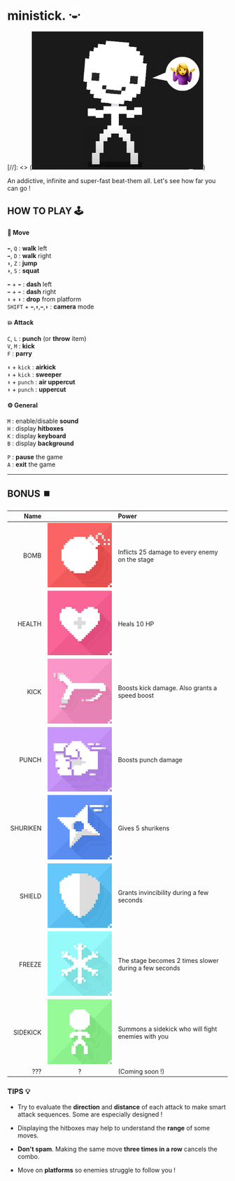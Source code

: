 # ministick. ![alt text](data/img/main/face0.png "Figure 1")
[//]: <> (![alt text](data/img/main/shrug.png "he doesn't know either."))

An addictive, infinite and super-fast beat-them all. Let's see how far you can go ! 

## HOW TO PLAY 🕹

#### 🏃 Move
`⬅`, `Q` : **walk** left  
`➡`, `D` : **walk** right  
`⬆`, `Z` : **jump**  
`⬇`, `S` : **squat**

`⬅` + `⬅` : **dash** left  
`➡` + `➡` : **dash** right  
`⬇` + `⬇` : **drop** from platform  
`SHIFT` + `⬅`,`⬆`,`➡`,`⬇` : **camera** mode


#### 💥 Attack

`C`, `L` : **punch** (or **throw** item)  
`V`, `M` : **kick**  
`F` : **parry**  

`⬆` + `kick` : **airkick**  
`⬇` + `kick` : **sweeper**  
`⬆` + `punch` : **air uppercut**  
`⬇` + `punch` : **uppercut**  

#### ⚙ General
`M` : enable/disable **sound**  
`H` : display **hitboxes**  
`K` : display **keyboard**  
`B` : display **background**  

`P` : **pause** the game  
`A` : **exit** the game

---

## BONUS ⏹️
| Name | | Power |  
|---:|:---:|:---|   
| BOMB     | ![alt text](data/img/bonus/bomb0.png "Bomb")         | Inflicts 25 damage to every enemy on the stage
| HEALTH   | ![alt text](data/img/bonus/health0.png "Health")     | Heals 10 HP
| KICK     | ![alt text](data/img/bonus/kick0.png "Kick")         | Boosts kick damage. Also grants a speed boost
| PUNCH    | ![alt text](data/img/bonus/punch0.png "Punch")       | Boosts punch damage
| SHURIKEN | ![alt text](data/img/bonus/shuriken0.png "Shuriken") | Gives 5 shurikens
| SHIELD   | ![alt text](data/img/bonus/shield0.png "Shield")     | Grants invincibility during a few seconds
| FREEZE   | ![alt text](data/img/bonus/freeze0.png "Freeze")     | The stage becomes 2 times slower during a few seconds
| SIDEKICK | ![alt text](data/img/bonus/sidekick0.png "Sidekick") | Summons a sidekick who will fight enemies with you
| ???    | ? | (Coming soon !)

### TIPS 💡

- Try to evaluate the **direction** and **distance** of each attack to make smart attack sequences. Some are especially designed !

- Displaying the hitboxes may help to understand the **range** of some moves. 

- **Don't spam**. Making the same move **three times in a row** cancels the combo.

- Move on **platforms** so enemies struggle to follow you !
